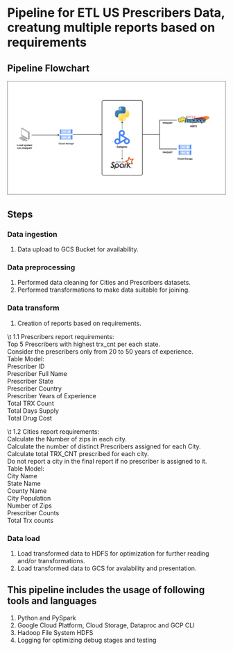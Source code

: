 # Pipeline for ETL US Prescribers Data, creatung multiple reports based on requirements

## Pipeline Flowchart
![Pipeline Flowchart](pipeline_flowchart.png "Pipeline Flowchart")

## Steps
### Data ingestion
1. Data upload to GCS Bucket for availability.  

### Data preprocessing
1. Performed data cleaning for Cities and Prescribers datasets.  
2. Performed transformations to make data suitable for joining.  

### Data transform
1. Creation of reports based on requirements.  

\t 1.1 Prescribers report requirements:  
Top 5 Prescribers with highest trx_cnt per each state.  
Consider the prescribers only from 20 to 50 years of experience.  
Table Model:  
Prescriber ID  
Prescriber Full Name  
Prescriber State  
Prescriber Country  
Prescriber Years of Experience  
Total TRX Count  
Total Days Supply  
Total Drug Cost  

\t 1.2 Cities report requirements:  
Calculate the Number of zips in each city.  
Calculate the number of distinct Prescribers assigned for each City.  
Calculate total TRX_CNT prescribed for each city.  
Do not report a city in the final report if no prescriber is assigned to it.  
Table Model:  
City Name  
State Name  
County Name  
City Population  
Number of Zips  
Prescriber Counts  
Total Trx counts  

### Data load
1. Load transformed data to HDFS for optimization for further reading and/or transformations.  
2. Load transformed data to GCS for avalability and presentation.  

## This pipeline includes the usage of following tools and languages  
1. Python and PySpark  
2. Google Cloud Platform, Cloud Storage, Dataproc and GCP CLI  
3. Hadoop File System HDFS  
4. Logging for optimizing debug stages and testing  
